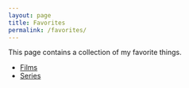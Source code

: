 ```yaml
---
layout: page
title: Favorites
permalink: /favorites/
---
```


This page contains a collection of my favorite things.

- [Films](./films/)
- [Series](./series/)
